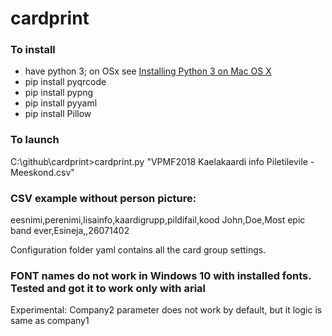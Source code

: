 # cardprint

### To install
- have python 3; on OSx see [Installing Python 3 on Mac OS X](https://docs.python-guide.org/starting/install3/osx/)
- pip install pyqrcode
- pip install pypng
- pip install pyyaml
- pip install Pillow


### To launch
C:\github\cardprint>cardprint.py "VPMF2018 Kaelakaardi info Piletilevile - Meeskond.csv"


### CSV example without person picture:

eesnimi,perenimi,lisainfo,kaardigrupp,pildifail,kood
John,Doe,Most epic band ever,Esineja,,26071402

Configuration folder yaml contains all the card group settings.
### FONT names do not work in Windows 10 with installed fonts. Tested and got it to work only with arial

Experimental:
Company2 parameter does not work by default, but it logic is same as company1
